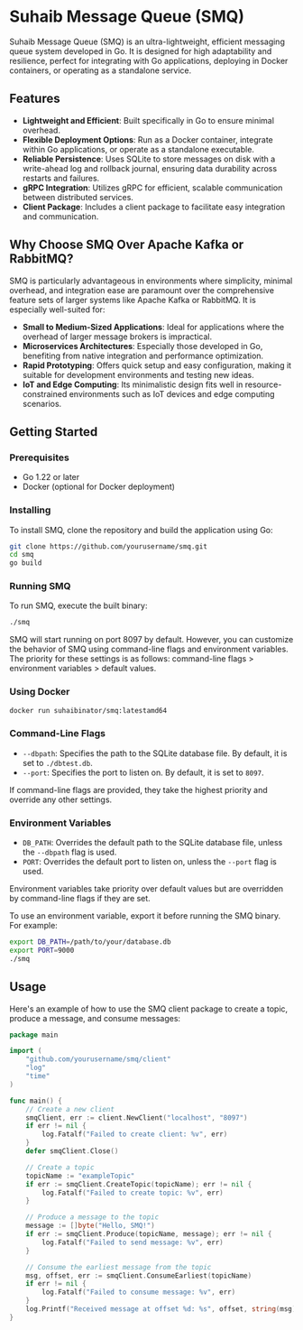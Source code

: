 # Suhaib Message Queue (SMQ)

Suhaib Message Queue (SMQ) is an ultra-lightweight, efficient messaging queue system developed in Go. It is designed for high adaptability and resilience, perfect for integrating with Go applications, deploying in Docker containers, or operating as a standalone service.

## Features

- **Lightweight and Efficient**: Built specifically in Go to ensure minimal overhead.
- **Flexible Deployment Options**: Run as a Docker container, integrate within Go applications, or operate as a standalone executable.
- **Reliable Persistence**: Uses SQLite to store messages on disk with a write-ahead log and rollback journal, ensuring data durability across restarts and failures.
- **gRPC Integration**: Utilizes gRPC for efficient, scalable communication between distributed services.
- **Client Package**: Includes a client package to facilitate easy integration and communication.

## Why Choose SMQ Over Apache Kafka or RabbitMQ?
SMQ is particularly advantageous in environments where simplicity, minimal overhead, and integration ease are paramount over the comprehensive feature sets of larger systems like Apache Kafka or RabbitMQ. It is especially well-suited for:

- **Small to Medium-Sized Applications**: Ideal for applications where the overhead of larger message brokers is impractical.
- **Microservices Architectures**: Especially those developed in Go, benefiting from native integration and performance optimization.
- **Rapid Prototyping**: Offers quick setup and easy configuration, making it suitable for development environments and testing new ideas.
- **IoT and Edge Computing**: Its minimalistic design fits well in resource-constrained environments such as IoT devices and edge computing scenarios.


## Getting Started

### Prerequisites

- Go 1.22 or later
- Docker (optional for Docker deployment)

### Installing

To install SMQ, clone the repository and build the application using Go:

```bash
git clone https://github.com/yourusername/smq.git
cd smq
go build
```

### Running SMQ

To run SMQ, execute the built binary:

```bash
./smq
```

SMQ will start running on port 8097 by default. However, you can customize the behavior of SMQ using command-line flags and environment variables. The priority for these settings is as follows: command-line flags > environment variables > default values.

### Using Docker

```bash
docker run suhaibinator/smq:latestamd64
```

### Command-Line Flags

- `--dbpath`: Specifies the path to the SQLite database file. By default, it is set to `./dbtest.db`.
- `--port`: Specifies the port to listen on. By default, it is set to `8097`.

If command-line flags are provided, they take the highest priority and override any other settings.

### Environment Variables

- `DB_PATH`: Overrides the default path to the SQLite database file, unless the `--dbpath` flag is used.
- `PORT`: Overrides the default port to listen on, unless the `--port` flag is used.

Environment variables take priority over default values but are overridden by command-line flags if they are set.

To use an environment variable, export it before running the SMQ binary. For example:

```bash
export DB_PATH=/path/to/your/database.db
export PORT=9000
./smq
```


## Usage

Here's an example of how to use the SMQ client package to create a topic, produce a message, and consume messages:

```go
package main

import (
    "github.com/yourusername/smq/client"
    "log"
    "time"
)

func main() {
    // Create a new client
    smqClient, err := client.NewClient("localhost", "8097")
    if err != nil {
        log.Fatalf("Failed to create client: %v", err)
    }
    defer smqClient.Close()

    // Create a topic
    topicName := "exampleTopic"
    if err := smqClient.CreateTopic(topicName); err != nil {
        log.Fatalf("Failed to create topic: %v", err)
    }

    // Produce a message to the topic
    message := []byte("Hello, SMQ!")
    if err := smqClient.Produce(topicName, message); err != nil {
        log.Fatalf("Failed to send message: %v", err)
    }

    // Consume the earliest message from the topic
    msg, offset, err := smqClient.ConsumeEarliest(topicName)
    if err != nil {
        log.Fatalf("Failed to consume message: %v", err)
    }
    log.Printf("Received message at offset %d: %s", offset, string(msg))
}
```
